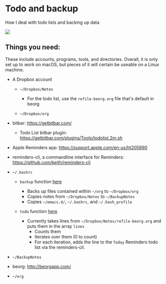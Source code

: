 # Todo and backup

How I deal with todo lists and backing up data

![](https://github.com/sndean/copyImportant/raw/master/example.png)

## Things you need:

These include accounts, programs, tools, and directories. Overall, it is only set up to work on macOS, but pieces of it will certain be useable on a Linux machine.

* A Dropbox account
 
  * `~/Dropbox/Notes`
  
    * For the todo list, use the `refile-beorg.org` file that's default in beorg
  
  * `~/Dropbox/org`

* bitbar: https://getbitbar.com/

  * Todo List bitbar plugin: https://getbitbar.com/plugins/Tools/todolist.2m.sh

* Apple Reminders app:
https://support.apple.com/en-us/ht205890

* reminders-cli, a commandline interface for Reminders:
https://github.com/keith/reminders-cli

* `~/.bashrc`

  * `backup` function [here](/.bashrc)

    * Backs up files contained within `~/org` to `~/Dropbox/org`
    * Copies notes from `~/Dropbox/Notes` to `~/BackupNotes`
    * Copies `~/emacs.d/`, `~/.bashrc`, and `~/.bash_profile`
  
  * `todo` function [here](/.bashrc)

    * Currently takes lines from `~/Dropbox/Notes/refile-beorg.org` and puts them in the array `lines` 
      - Counts them
      - Iterates over them (0 to count)
      - For each iteration, adds the line to the `Today` Reminders todo list via the reminders-cli.

* `~/BackupNotes`

* beorg: http://beorgapp.com/

* `~/org`

